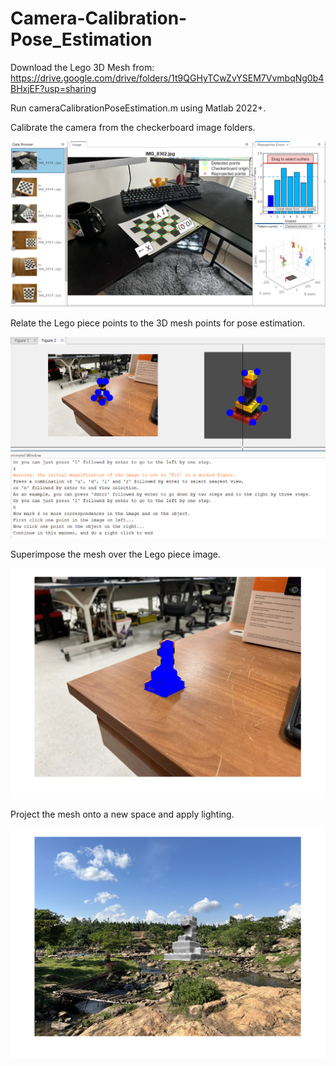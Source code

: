 # Camera-Calibration-Pose_Estimation

Download the Lego 3D Mesh from: https://drive.google.com/drive/folders/1t9QGHyTCwZvYSEM7VvmbqNg0b4BHxjEF?usp=sharing

Run cameraCalibrationPoseEstimation.m using Matlab 2022+.

Calibrate the camera from the checkerboard image folders.

![This is an image](Results/camCalibApp.PNG)

Relate the Lego piece points to the 3D mesh points for pose estimation.

![This is an image](Results/clickPoints.PNG)

Superimpose the mesh over the Lego piece image.

![This is an image](Results/meshSuperimposed.jpg)

Project the mesh onto a new space and apply lighting.

![This is an image](Results/image21KLighting.png)


